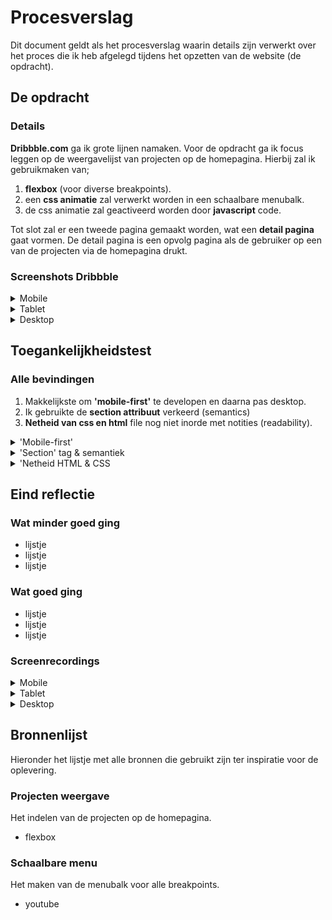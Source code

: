 # Procesverslag
Dit document geldt als het procesverslag waarin details zijn verwerkt over het proces die ik heb afgelegd tijdens het opzetten van de website (de opdracht).

## De opdracht

### Details
**Dribbble.com** ga ik grote lijnen namaken.
Voor de opdracht ga ik focus leggen op de weergavelijst van projecten op de homepagina. 
Hierbij zal ik gebruikmaken van;
1. **flexbox** (voor diverse breakpoints).
2. een **css animatie** zal verwerkt worden in een schaalbare menubalk.
3. de css animatie zal geactiveerd worden door **javascript** code.

Tot slot zal er een tweede pagina gemaakt worden, wat een **detail pagina** gaat vormen. De detail pagina is een opvolg pagina als de gebruiker op een van de projecten via de homepagina drukt.

### Screenshots Dribbble

<details>
<summary>Mobile</summary>

![This is an image](images/logboek/mobile/home.png)
<sub>Homepage</sub>

![This is an image](images/logboek/mobile/detail.png)
<sub>Detail page</sub>
</details>

<details>
<summary>Tablet</summary>

![This is an image](images/logboek/tablet/home.png)
<sub>Homepage</sub>

![This is an image](images/logboek/tablet/detail.png)
<sub>Detail page</sub>
</details>

<details>
<summary>Desktop</summary>

![This is an image](images/logboek/desktop/home.png)
<sub>Homepage</sub>

![This is an image](images/logboek/desktop/detail.png)
<sub>Detail page</sub>
</details>

## Toegankelijkheidstest

### Alle bevindingen
1. Makkelijkste om **'mobile-first'** te developen en daarna pas desktop.
2. Ik gebruikte de **section attribuut** verkeerd (semantics)
3. **Netheid van css en html** file nog niet inorde met notities (readability).

<details>
<summary>'Mobile-first'</summary>

#### Ik ben compleet opnieuw begonnen doordat ik de fout had gemaakt om eerst voor het grootste scherm te gaan developen.
Het lukte me na heel veel proberen en pielen op de code niet meer om op een fijne manier alle breakpoint designs door te kunnen voeren op de css. 
  
Hiervoor heb ik een verse start gemaakt. Ik ben direct begonnen met het eerst opzetten van de mobiele pagina. Dit ging dan ook echt veel sneller en makkelijker dan de vorige aanpak!

</details>

<details>
<summary>'Section' tag & semantiek</summary>

#### Het overmatige gebruik van de 'section' was niet nodig en daarbij ook incorrect. 
Om goed te begrijpen waar 'section' gebruikt voor mag worden, heb ik via een bron goed ingelezen waar het voor staat. Het is mij duidelijk geworden dat een section een gedeelte van een document definieerd (zoals bijv. een hoodstuk of sub kopje van een tekst). 
  
Ik heb deze fout snel opgelost door meer in te lezen over de semantiek van html (zie bron in bronnenlijst onder in de pagina) en heb veel section tags naar div tags kunnen veranderen (geldt alleen voor placeholders puur voor styling en positionering).
  
</details>

<details>
<summary>'Netheid HTML & CSS</summary>

#### De HTML & CSS files waren een puinhoop.
Toen ik eenmaal een scherp blik had geworpen op mijn code, merkte ik dat ik geen fijn overzicht had. De css selectoren stonden niet chronologisch geordend. Vele dingen zaten 'kris-kras' door elkaar heen. Daarnaast had ik bij de HTMl file nog geen notities (comments) geplaatst. Ik merkte dat het zoeken naar de juist code in de file lang duurde. 
  
Dit heb ik opgelost door veel notities toe te voegen bij de verschillende elementen in de HTMl file. Voor de css file heb ik nog meer notities toegevoegd en daarbij ook tekstjes die meer vertellen over de functionele waarde. Dit werkte ook erg goed voor de css animatie. Zo weet je direct hoe het in elkaar zit!
  
</details>

## Eind reflectie

### Wat minder goed ging
- lijstje
- lijstje
- lijstje

### Wat goed ging
- lijstje
- lijstje
- lijstje

### Screenrecordings

<details>
<summary>Mobile</summary>
  Screenrecording vanaf mijn iPhone.
  
  ![mobile-menu](https://user-images.githubusercontent.com/94361815/178158282-40569eec-c21f-4bf5-9955-2be5e5253ef6.gif)
<sub>Menu</sub>

![mobile-home](https://user-images.githubusercontent.com/94361815/178158287-b0bf9d2b-34a9-4210-973a-29c7d3e23924.gif)
<sub>Homepage</sub>

  ![mobile-detail](https://user-images.githubusercontent.com/94361815/178158296-049bc107-9c48-4457-8177-17df72c75e53.gif)
<sub>Detail page</sub>

</details>

<details>
<summary>Tablet</summary>
  Screenrecording vanaf mijn ipad.
  
  ![tablet-menu](https://user-images.githubusercontent.com/94361815/178158375-fa99114d-a5d7-49b3-9f3d-9d0ffa37d881.gif)
<sub>Menu</sub>
  
![tablet-home](https://user-images.githubusercontent.com/94361815/178158379-5fad8203-551b-4bf4-becb-d53c8b233047.gif)
<sub>Homepage</sub>

![tablet-detail](https://user-images.githubusercontent.com/94361815/178158389-95e82469-0108-4b34-8a00-f8a3e53ce105.gif)
<sub>Detail page</sub>

</details>

<details>
<summary>Desktop</summary>
  Screenrecording vanaf mijn MacBook.
  
![desktop-home](https://user-images.githubusercontent.com/94361815/178158458-fc01308f-a543-438f-9020-11c4fd7ee044.gif)
<sub>Homepage</sub>

![desktop-detail](https://user-images.githubusercontent.com/94361815/178158467-a5283da9-8618-4aa1-9b62-512594b7aa3a.gif)
<sub>Detail page</sub>

</details>

## Bronnenlijst
Hieronder het lijstje met alle bronnen die gebruikt zijn ter inspiratie voor de oplevering.

### Projecten weergave
Het indelen van de projecten op de homepagina.
- flexbox

### Schaalbare menu
Het maken van de menubalk voor alle breakpoints.
- youtube

